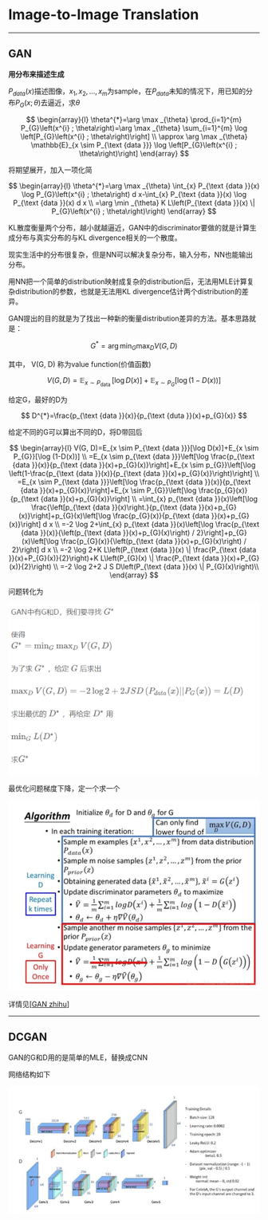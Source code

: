 # Image-to-Image Translation

---

## GAN

**用分布来描述生成**

$P_{data}(x)$描述图像，${x_1, x_2, ..., x_m}$为sample，在$P_{data}$未知的情况下，用已知的分布$P_{G}(x;\theta)$去逼近，求$\theta$

$$
\begin{array}{l}
\theta^{*}=\arg \max _{\theta} \prod_{i=1}^{m} P_{G}\left(x^{i} ; \theta\right)=\arg \max _{\theta} \sum_{i=1}^{m} \log \left[P_{G}\left(x^{i} ; \theta\right)\right] \\
\approx \arg \max _{\theta} \mathbb{E}_{x \sim P_{\text {data }}} \log \left[P_{G}\left(x^{i} ; \theta\right)\right]
\end{array}
$$

将期望展开，加入一项化简

$$
\begin{array}{l}
\theta^{*}=\arg \max _{\theta} \int_{x} P_{\text {data }}(x) \log P_{G}\left(x^{i} ; \theta\right) d x-\int_{x} P_{\text {data }}(x) \log P_{\text {data }}(x) d x \\
=\arg \min _{\theta} K L\left(P_{\text {data }}(x) \| P_{G}\left(x^{i} ; \theta\right)\right)
\end{array}
$$

KL散度衡量两个分布，越小就越逼近，GAN中的discriminator要做的就是计算生成分布与真实分布的与KL divergence相关的一个散度。

现实生活中的分布很复杂，但是NN可以解决复杂分布，输入分布，NN也能输出分布。

用NN把一个简单的distribution映射成复杂的distribution后，无法用MLE计算复杂distribution的参数，也就是无法用KL divergence估计两个distribution的差异。

GAN提出的目的就是为了找出一种新的衡量distribution差异的方法。基本思路就是：

$$
G^{*}=\arg \min _{G} \max _{D} V(G, D) 
$$

其中， V(G, D) 称为value function(价值函数) 

$$
V(G, D)=\mathbb{E}_{x \sim P_{\text {data }}}[\log D(x)]+\mathbb{E}_{x \sim P_{G}}[\log (1-D(x))]
$$

给定G，最好的D为

$$
D^{*}=\frac{p_{\text {data }}(x)}{p_{\text {duta }}(x)+p_{G}(x)}
$$

给定不同的G可以算出不同的D，将D带回后

$$
\begin{array}{l}
V(G, D)=E_{x \sim P_{\text {data }}}[\log D(x)]+E_{x \sim P_{G}}[\log (1-D(x))] \\
=E_{x \sim p_{\text {data }}}\left[\log \frac{p_{\text {data }}(x)}{p_{\text {data }}(x)+p_{G}(x)}\right]+E_{x \sim p_{G}}\left[\log \left(1-\frac{p_{\text {data }}(x)}{p_{\text {data }}(x)+p_{G}(x)}\right)\right] \\
=E_{x \sim P_{\text {data }}}\left[\log \frac{p_{\text {data }}(x)}{p_{\text {data }}(x)+p_{G}(x)}\right]+E_{x \sim P_{G}}\left[\log \frac{p_{G}(x)}{p_{\text {data }}(x)+p_{G}(x)}\right] \\
=\int_{x} p_{\text {data }}(x)\left[\log \frac{\left[p_{\text {data }}(x)\right.}{p_{\text {data }}(x)+p_{G}(x)}\right]+p_{G}(x)\left[\log \frac{p_{G}(x)}{p_{\text {data }}(x)+p_{G}(x)}\right] d x \\
=-2 \log 2+\int_{x} p_{\text {data }}(x)\left[\log \frac{p_{\text {data }}(x)}{\left(p_{\text {data }}(x)+p_{G}(x)\right) / 2}\right]+p_{G}(x)\left[\log \frac{p_{G}(x)}{\left(p_{\text {data }}(x)+p_{G}(x)\right) / 2}\right] d x \\
=-2 \log 2+K L\left(P_{\text {data }}(x) \| \frac{P_{\text {data }}(x)+P_{G}(x)}{2}\right)+K L\left(P_{G}(x) \| \frac{P_{\text {data }}(x)+P_{G}(x)}{2}\right) \\
=-2 \log 2+2 J S D\left(P_{\text {data }}(x) \| P_{G}(x)\right)\\
\end{array}
$$

问题转化为

<img src="https://raw.githubusercontent.com/CalcuLuUus/pics/main/20220916165007.png"/>

最优化问题梯度下降，定一个求一个

<img src="https://raw.githubusercontent.com/CalcuLuUus/pics/main/20220916165136.png"/>

详情见[[GAN zhihu](https://zhuanlan.zhihu.com/p/34560149)]

---

## DCGAN

GAN的G和D用的是简单的MLE，替换成CNN

网络结构如下

<img src="https://raw.githubusercontent.com/CalcuLuUus/pics/main/20220916165312.png"/>
